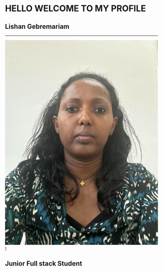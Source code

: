 # HELLO WELCOME TO MY PROFILE
## Lishan Gebremariam

---

![Alt text](img/lishan.jpg))
## Junior Full stack Student
